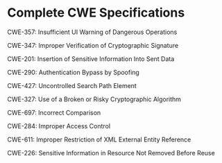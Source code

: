 

# Complete CWE Specifications

CWE-357: Insufficient UI Warning of Dangerous Operations

CWE-347: Improper Verification of Cryptographic Signature

CWE-201: Insertion of Sensitive Information Into Sent Data

CWE-290: Authentication Bypass by Spoofing

CWE-427: Uncontrolled Search Path Element

CWE-327: Use of a Broken or Risky Cryptographic Algorithm

CWE-697: Incorrect Comparison

CWE-284: Improper Access Control

CWE-611: Improper Restriction of XML External Entity Reference

CWE-226: Sensitive Information in Resource Not Removed Before Reuse